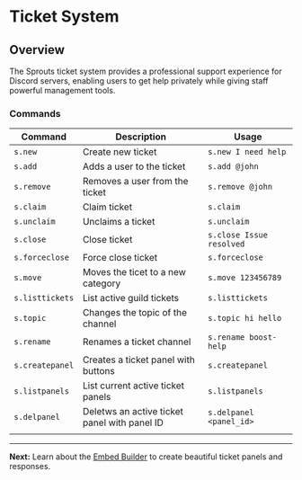 # Ticket System

## Overview

The Sprouts ticket system provides a professional support experience for Discord servers, enabling users to get help privately while giving staff powerful management tools.

### Commands

| Command         | Description                                  | Usage                    |
| --------------- | -------------------------------------------- | ------------------------ |
| `s.new`         | Create new ticket                            | `s.new I need help`      |
| `s.add`         | Adds a user to the ticket                    | `s.add @john`            |
| `s.remove`      | Removes a user from the ticket               | `s.remove @john`         |
| `s.claim`       | Claim ticket                                 | `s.claim`                |
| `s.unclaim`     | Unclaims a ticket                            | `s.unclaim`              |
| `s.close`       | Close ticket                                 | `s.close Issue resolved` |
| `s.forceclose`  | Force close ticket                           | `s.forceclose`           |
| `s.move`        | Moves the ticet to a new category            | `s.move 123456789`       |
| `s.listtickets` | List active guild tickets                    | `s.listtickets`          |
| `s.topic`       | Changes the topic of the channel             | `s.topic hi hello`       |
| `s.rename`      | Renames a ticket channel                     | `s.rename boost-help`    |
| `s.createpanel` | Creates a ticket panel with buttons          | `s.createpanel`          |
| `s.listpanels`  | List current active ticket panels            | `s.listpanels`           |
| `s.delpanel`    | Deletws an active ticket panel with panel ID | `s.delpanel <panel_id>`  |
|                 |                                              |                          |

***

**Next:** Learn about the [Embed Builder](embed-builder.md) to create beautiful ticket panels and responses.
